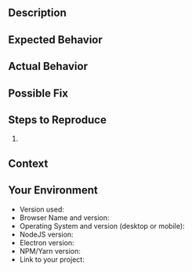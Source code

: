 <!--- Provide a general summary of the issue in the Title above -->

## Description

<!--- Provide a more detailed introduction to the issue itself, and why you consider it to be a bug -->

## Expected Behavior

<!--- Tell us what should happen -->

## Actual Behavior

<!--- Tell us what happens instead -->

## Possible Fix

<!--- Not obligatory, but suggest a fix or reason for the bug -->

## Steps to Reproduce

<!--- Provide a link to a live example, or an unambiguous set of steps to -->
<!--- reproduce this bug. Include code to reproduce, if relevant -->

1.

## Context

<!--- How has this bug affected you? What were you trying to accomplish? -->

## Your Environment

<!--- Include as many relevant details about the environment you experienced the bug in -->

- Version used:
- Browser Name and version:
- Operating System and version (desktop or mobile):
- NodeJS version:
- Electron version:
- NPM/Yarn version:
- Link to your project:
